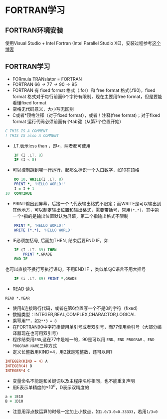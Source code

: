# FORTRAN学习


## FORTRAN环境安装
使用Visual Studio + Intel Fortran (Intel Parallel Studio XE)，安装过程参考[这个博客](https://blog.csdn.net/Mr_JjPolarBear/article/details/89449667)

## FORTRAN学习
* FORmula TRANslator = FORTRAN
* FORTRAN $66\to77\to 90\to 95$
* FORTRAN 有 fixed format 格式（.for）和 free format 格式(.f90)，fixed format 格式对于每行前面6个字符有限制，现在主要用free format，但是要能看懂fixed format
* 空格无代码意义，大小写无区别
* C或者*顶格注释（对于fixed format），或者！注释(free format)；对于fixed format 运行代码必须前面有个tab键（从第7个位置开始）
```fortran
C THIS IS A COMMENT
! THIS IS also A COMMENT
```
* .LT.表示less than ，即<，两者都可使用
```fortran
    IF (I .LT. 8)
    IF (I < 8)
```
* 可以控制跳到哪一行运行，起那么标识一个入口数字，如10在顶格
```fortran
    DO 10, WHILE(I .LT. 8)
    PRINT *, 'HELLO WORLD!'
    I = I + 1
10  CONTINUE
```
* PRINT输出到屏幕，后接一个 *,代表输出格式不限定；而WRITE是可以输出到其他地方，可以制定输出位置和输出格式，需要带括号，常用``(*,*)``，其中第一个``*``指的是输出位置默认为屏幕，第二个指输出格式不限制
```fortran
    PRINT *, 'HELLO WORLD!'
    WRITE (*,*), 'HELLO WORLD'
```
* IF必须加括号, 后面加THEN, 结束后要END IF，如
```fortran
    IF (I .LT. 89) THEN
        PRINT *,GRADE
    END IF
```
也可以直接不换行写执行语句，不用END IF ，类似单句C语言不用大括号
```fortran
    IF (i .LT. 89) PRINT *,GRADE
```
* READ 读入
```FORTRAN
READ *,YEAR
```
* 使用&连接跨行代码，或者在第6位置写一个不是0的字符（fixed）
* 数据类型：INTEGER,REAL,COMPLEX,CHARACTOR,LOGICAL
* 乘幂用**，如``2**3 = 8``
* 在FORTRAN90中字符串使用单引号或者双引号，而77使用单引号（大部分编译器现在也可用双引号）
* 程序结束用``END``,这在77中是唯一的，90是可以用 ``END``、``END PROGRAM`` 、``END PROGRAM NAME``三种方式
* 定义长整数用KIND=4，用2就是短整数，还可以用1
```fortran
INTEGER(KIND = 4) A
INTEGER(4) B
INTEGER*4 C
```
* 变量命名不能是和关键词以及主程序名称相同，也不能重复声明
* 用E表示单精度的$\times 10^n$，D表示双精度的
```fortran
a = 1E10
B = 1D10
```
* 注意用浮点数运算的时候一定加上小数点，如``1.0/3.0=0.33333``，若用``1/3=0 ``